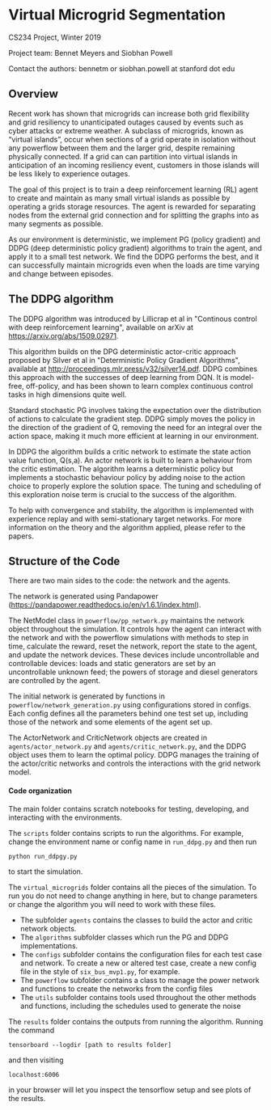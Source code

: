 # Virtual Microgrid Segmentation
CS234 Project, Winter 2019

Project team: Bennet Meyers and Siobhan Powell

Contact the authors: bennetm or siobhan.powell at stanford dot edu

## Overview
Recent work has shown that microgrids can increase both grid flexibility and grid resiliency to unanticipated outages 
caused by events such as cyber attacks or extreme weather. A subclass of microgrids, known as “virtual 
islands”, occur when sections of a grid operate in isolation without any powerflow between them and the   larger grid, 
despite remaining physically connected. If a grid can can partition into virtual islands in anticipation of an incoming 
resiliency event, customers in those islands will be less likely to experience outages.

The goal of this project is to train a deep reinforcement learning (RL) agent to create and maintain as many small virtual 
islands as possible by operating a grids storage resources. The agent is rewarded for separating nodes from the external
grid connection and for splitting the graphs into as many segments as possible.  

As our environment is deterministic, we implement PG (policy gradient) and DDPG (deep deterministic policy gradient) algorithms to train the agent, and
apply it to a small test network. We find the DDPG performs the best, and it can successfully maintain microgrids even when
the loads are time varying and change between episodes. 

## The DDPG algorithm

The DDPG algorithm was introduced by Lillicrap et al in "Continous control with deep reinforcement learning", available on
arXiv at https://arxiv.org/abs/1509.02971. 

This algorithm builds on the DPG deterministic actor-critic approach proposed by Silver et al in "Deterministic 
Policy Gradient Algorithms", available at http://proceedings.mlr.press/v32/silver14.pdf. DDPG combines this approach with the 
successes of deep learning from DQN. It is model-free, off-policy, and has been shown to learn complex continuous control 
tasks in high dimensions quite well. 

Standard stochastic PG involves taking the expectation over the distribution of actions to calculate the gradient step. 
DDPG simply moves the policy in the direction of the gradient of Q, removing the need for an integral over the action space, 
making it much more efficient at learning in our environment.

In DDPG the algorithm builds a critic network to estimate the state action value function, Q(s,a). An actor network is built to 
learn a behaviour from the critic estimation. The algorithm learns a deterministic policy but implements a stochastic behaviour
policy by adding noise to the action choice to properly explore the solution space. The tuning and scheduling of this exploration 
noise term is crucial to the success of the algorithm. 

To help with convergence and stability, the algorithm is implemented with experience replay and with semi-stationary target
networks. For more information on the theory and the algorithm applied, please refer to the papers.  

## Structure of the Code

There are two main sides to the code: the network and the agents. 

The network is generated using Pandapower (https://pandapower.readthedocs.io/en/v1.6.1/index.html). 

The NetModel class in `powerflow/pp_network.py` maintains the network 
object throughout the simulation. It controls how the agent can interact with the network 
and with the powerflow simulations with methods to step in time, calculate the reward, reset the network, 
report the state to the agent, and update the network devices. These devices include uncontrollable and controllable devices: 
loads and static generators are set by an uncontrollable unknown feed;  the powers of storage and diesel generators are 
controlled by the agent. 

The initial network is generated by functions in `powerflow/network_generation.py` using configurations stored
in configs. Each config defines all the parameters behind one test set up, including those of the network and some 
elements of the agent set up.   

The ActorNetwork and CriticNetwork objects are created in `agents/actor_network.py` and `agents/critic_network.py`, and the 
DDPG object uses them to learn the optimal policy. DDPG manages the training of the actor/critic networks
and controls the interactions with the grid network model. 


#### Code organization

The main folder contains scratch notebooks for testing, developing, and interacting with the environments.

The `scripts` folder contains scripts to run the algorithms. For example, change the environment name or config name
in `run_ddpg.py` and then run

    python run_ddpgy.py 
    
to start the simulation. 

The `virtual_microgrids` folder contains all the pieces of the simulation. To run you do not need to change anything in here,
but to change parameters or change the algorithm you will need to work with these files.  
- The subfolder `agents` contains the classes
to build the actor and critic network objects. 
- The `algorithms` subfolder classes which run the PG and DDPG implementations. 
- The `configs` subfolder contains the configuration files for each test case and network. To create a new or altered test case,
create a new config file in the style of `six_bus_mvp1.py`, for example. 
- The `powerflow` subfolder contains a class to manage the power network and functions to create the networks from the config files
- The `utils` subfolder contains tools used throughout the other methods and functions, including the schedules used to generate the noise
 

The `results` folder contains the outputs from running the algorithm. Running the command 
```
tensorboard --logdir [path to results folder]
``` 
and then visiting 

    localhost:6006
    
in your browser will let you inspect the tensorflow setup and see plots of the results.  
